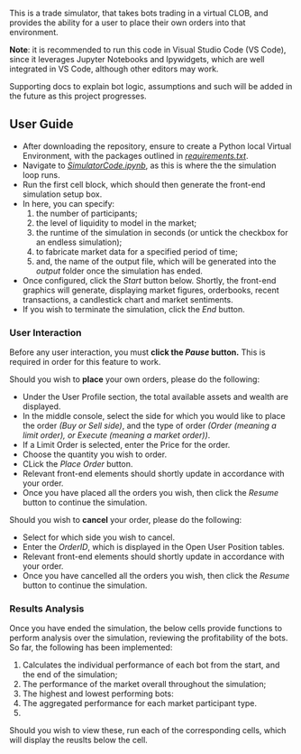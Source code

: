This is a trade simulator, that takes bots trading in a virtual CLOB, and provides the ability for a user to place their own orders into that environment. 

**Note**: it is recommended to run this code in Visual Studio Code (VS Code), since it leverages Jupyter Notebooks and Ipywidgets, which are well integrated in VS Code, although other editors may work.

Supporting docs to explain bot logic, assumptions and such will be added in the future as this project progresses.

## User Guide
- After downloading the repository, ensure to create a Python local Virtual Environment, with the packages outlined in [*requirements.txt*](https://github.com/alaw-at-pwc/tradesim/blob/main/requirements.txt).
- Navigate to [*SimulatorCode.ipynb*](https://github.com/alaw-at-pwc/tradesim/blob/main/SimulatorCode.ipynb), as this is where the the simulation loop runs.
- Run the first cell block, which should then generate the front-end simulation setup box.
- In here, you can specify:
    1. the number of participants;
    2. the level of liquidity to model in the market;
    3. the runtime of the simulation in seconds (or untick the checkbox for an endless simulation);
    4. to fabricate market data for a specified period of time;
    5. and, the name of the output file, which will be generated into the *output* folder once the simulation has ended.
- Once configured, click the *Start* button below. Shortly, the front-end graphics will generate, displaying market figures, orderbooks, recent transactions, a candlestick chart and market sentiments.
- If you wish to terminate the simulation, click the *End* button.

### User Interaction
Before any user interaction, you must **click the *Pause* button.** This is required in order for this feature to work.

Should you wish to **place** your own orders, please do the following:
- Under the User Profile section, the total available assets and wealth are displayed.
- In the middle console, select the side for which you would like to place the order *(Buy or Sell side)*, and the type of order *(Order (meaning a limit order), or Execute (meaning a market order))*.
- If a Limit Order is selected, enter the Price for the order.
- Choose the quantity you wish to order.
- CLick the *Place Order* button.
- Relevant front-end elements should shortly update in accordance with your order.
- Once you have placed all the orders you wish, then click the *Resume* button to continue the simulation.

Should you wish to **cancel** your order, please do the following:
- Select for which side you wish to cancel.
- Enter the *OrderID*, which is displayed in the Open User Position tables.
- Relevant front-end elements should shortly update in accordance with your order.
- Once you have cancelled all the orders you wish, then click the *Resume* button to continue the simulation.

### Results Analysis
Once you have ended the simulation, the below cells provide functions to perform analysis over the simulation, reviewing the profitability of the bots. So far, the following has been implemented:
1. Calculates the individual performance of each bot from the start, and the end of the simulation;
2. The performance of the market overall throughout the simulation;
3. The highest and lowest performing bots:
4. The aggregated performance for each market participant type.
5. 
Should you wish to view these, run each of the corresponding cells, which will display the reuslts below the cell. 
